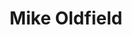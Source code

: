 ---
title: "Mike Oldfield"
summary: "Michael Gordon Oldfield is a British musician, songwriter, and producer best known for his debut studio album Tubular Bells , which became an unexpected critical and commercial success. Though primarily a guitarist, Oldfield plays a range of instruments, which includes keyboards, percussion, and vocals. He has adopted a range of musical styles throughout his career, including progressive rock, world, folk, classical, electronic, ambient, and new age music.
Oldfield took up the guitar at age ten and left school in his teens to embark on a music career. From 1967 to 1970, he and his sister Sally Oldfield were a folk duo The Sallyangie, after which he performed with Kevin Ayers. In 1971, Oldfield started work on Tubular Bells which caught the attention of Richard Branson, who agreed to release it on his new label, Virgin Records. Its opening was used in the horror film The Exorcist and the album went on to sell over 2.7 million copies in the UK. Oldfield followed it with Hergest Ridge , Ommadawn , and Incantations , all of which feature longform and mostly instrumental pieces.
In the late 1970s, Oldfield began to tour and release more commercial and song-based music, beginning with Platinum , QE2 , and Five Miles Out . His most successful album of this period was Crises , which features the worldwide hit single \"Moonlight Shadow\" with vocalist Maggie Reilly. After signing with WEA in the early 1990s, Oldfield's most significant album of the decade was Tubular Bells II and he experimented with virtual reality and gaming content with his MusicVR project. In 2012, he performed at the opening ceremony for the 2012 Olympic Games held in London. Oldfield's discography includes 26 studio albums, nine of which have reached the UK top-ten. His final album, Return to Ommadawn was released in 2017. Oldfield's label announced his retirement in 2023."
image: "mike-oldfield.jpg"
apple_music_artist_url: "https://music.apple.com/gb/artist/mike-oldfield/259271"
wikipedia_url: "https://en.wikipedia.org/wiki/Mike_Oldfield"
---